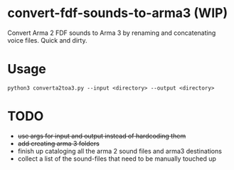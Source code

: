 # convert-fdf-sounds-to-arma3 (WIP)

Convert Arma 2 FDF sounds to Arma 3 by renaming and concatenating voice files. Quick and dirty.

# Usage

`python3 converta2toa3.py --input <directory> --output <directory>`

# TODO

- ~~use args for input and output instead of hardcoding them~~
- ~~add creating arma 3 folders~~
- finish up cataloging all the arma 2 sound files and arma3 destinations
- collect a list of the sound-files that need to be manually touched up
